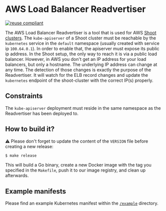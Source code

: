 # AWS Load Balancer Readvertiser

[![reuse compliant](https://reuse.software/badge/reuse-compliant.svg)](https://reuse.software/)

The AWS Load Balancer Readvertiser is a tool that is used for AWS [Shoot clusters](https://github.com/gardener/documentation/wiki/Architecture). The `kube-apiserver` of a Shoot cluster must be reachable by the `kubernetes` service in the `default` namespace (usually created with service ip `100.64.0.1`). In order to enable that, the apiserver must expose its public ip address. In the Shoot setup, the only way to reach it is via a public load balancer. However, in AWS you don't get an IP address for your load balancers, but only a hostname. The underlying IP address can change at any time. The detection of those changes is exactly the purpose of the Readvertiser. It will watch for the ELB record changes and update the `kubernetes` endpoint of the shoot-cluster with the correct IP(s) properly.

## Constraints

The `kube-apiserver` deployment must reside in the same namespace as the Readvertiser has been deployed to.

## How to build it?

:warning: Please don't forget to update the content of the `VERSION` file before creating a new release:

```bash
$ make release
```

This will build a Go binary, create a new Docker image with the tag you specified in the `Makefile`, push it to our image registry, and clean up afterwards.

## Example manifests

Please find an example Kubernetes manifest within the [`/example`](example) directory.
